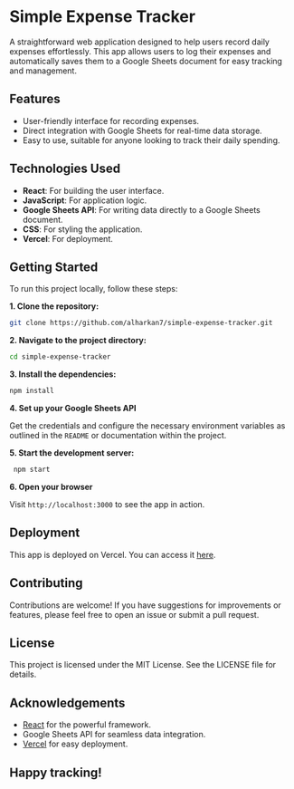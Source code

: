 # Simple Expense Tracker

A straightforward web application designed to help users record daily expenses effortlessly. This app allows users to log their expenses and automatically saves them to a Google Sheets document for easy tracking and management.

## Features

- User-friendly interface for recording expenses.
- Direct integration with Google Sheets for real-time data storage.
- Easy to use, suitable for anyone looking to track their daily spending.

## Technologies Used

- **React**: For building the user interface.
- **JavaScript**: For application logic.
- **Google Sheets API**: For writing data directly to a Google Sheets document.
- **CSS**: For styling the application.
- **Vercel**: For deployment.

## Getting Started

To run this project locally, follow these steps:

**1. Clone the repository:**

```bash
git clone https://github.com/alharkan7/simple-expense-tracker.git
```

**2.  Navigate to the project directory:**
    
```bash    
cd simple-expense-tracker
```
**3.  Install the dependencies:**
    
```bash
npm install
```
    
**4.  Set up your Google Sheets API** 

Get the credentials and configure the necessary environment variables as outlined in the `README` or documentation within the project.
    
**5.  Start the development server:**
    
```bash
 npm start
```
    
**6.  Open your browser** 

Visit `http://localhost:3000` to see the app in action.
    

## Deployment

This app is deployed on Vercel. You can access it [here](https://simple-expense-tracker-blond.vercel.app/).

## Contributing

Contributions are welcome! If you have suggestions for improvements or features, please feel free to open an issue or submit a pull request.

## License

This project is licensed under the MIT License. See the LICENSE file for details.

## Acknowledgements

-   [React](https://reactjs.org/) for the powerful framework.
-   Google Sheets API for seamless data integration.
-   [Vercel](https://vercel.com/) for easy deployment.


## Happy tracking!

